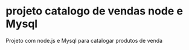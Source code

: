 # projeto catalogo de vendas node e Mysql
 Projeto com node.js e Mysql para catalogar produtos de venda
